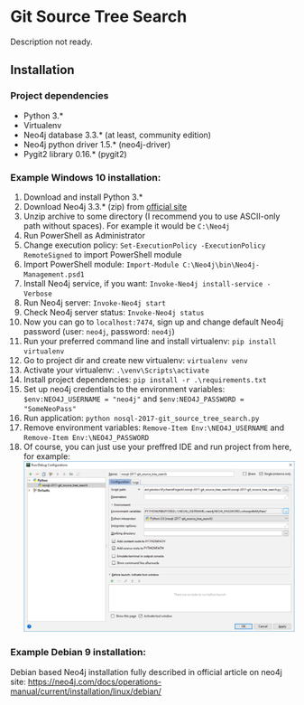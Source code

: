 # Git Source Tree Search

Description not ready.

## Installation

### Project dependencies

* Python 3.*
* Virtualenv
* Neo4j database 3.3.* (at least, community edition)
* Neo4j python driver 1.5.* (neo4j-driver)
* Pygit2 library 0.16.* (pygit2)

### Example Windows 10 installation:

1. Download and install Python 3.*
2. Download Neo4j 3.3.* (zip) from [official site](https://neo4j.com/download/other-releases/#releases)
3. Unzip archive to some directory (I recommend you to use ASCII-only path 
    without spaces). For example it would be `C:\Neo4j`
4. Run PowerShell as Administrator
5. Change execution policy: `Set-ExecutionPolicy -ExecutionPolicy RemoteSigned`
    to import PowerShell module
6. Import PowerShell module: 
    `Import-Module C:\Neo4j\bin\Neo4j-Management.psd1`
7. Install Neo4j service, if you want: `Invoke-Neo4j install-service -Verbose`
8. Run Neo4j server: `Invoke-Neo4j start`
9. Check Neo4j server status: `Invoke-Neo4j status`
10. Now you can go to `localhost:7474`, sign up and change default Neo4j 
    password (user: `neo4j`, password: `neo4j`)
11. Run your preferred command line and install virtualenv:
    `pip install virtualenv`
12. Go to project dir and create new virtualenv: `virtualenv venv`
13. Activate your virtualenv: `.\venv\Scripts\activate`
14. Install project dependencies: `pip install -r .\requirements.txt`
15. Set up neo4j credentials to the environment variables: 
    `$env:NEO4J_USERNAME = "neo4j"` and `$env:NEO4J_PASSWORD = "SomeNeoPass"`
16. Run application: `python nosql-2017-git_source_tree_search.py`
17. Remove environment variables: `Remove-Item Env:\NEO4J_USERNAME` and 
    `Remove-Item Env:\NEO4J_PASSWORD`
18. Of course, you can just use your preffred IDE and run project from here, 
    for example:
    ![Screenshot](/resources/runconfigurations.png)

### Example Debian 9 installation:

Debian based Neo4j installation fully described in official article on neo4j site:
https://neo4j.com/docs/operations-manual/current/installation/linux/debian/

